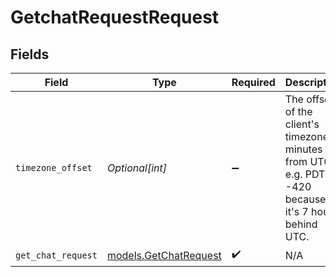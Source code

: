 # GetchatRequestRequest


## Fields

| Field                                                                                                      | Type                                                                                                       | Required                                                                                                   | Description                                                                                                |
| ---------------------------------------------------------------------------------------------------------- | ---------------------------------------------------------------------------------------------------------- | ---------------------------------------------------------------------------------------------------------- | ---------------------------------------------------------------------------------------------------------- |
| `timezone_offset`                                                                                          | *Optional[int]*                                                                                            | :heavy_minus_sign:                                                                                         | The offset of the client's timezone in minutes from UTC. e.g. PDT is -420 because it's 7 hours behind UTC. |
| `get_chat_request`                                                                                         | [models.GetChatRequest](../models/getchatrequest.md)                                                       | :heavy_check_mark:                                                                                         | N/A                                                                                                        |